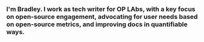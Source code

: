### I'm Bradley. I work as tech writer for OP LAbs, with a key focus on open-source engagement, advocating for user needs based on open-source metrics, and improving docs in quantifiable ways.
